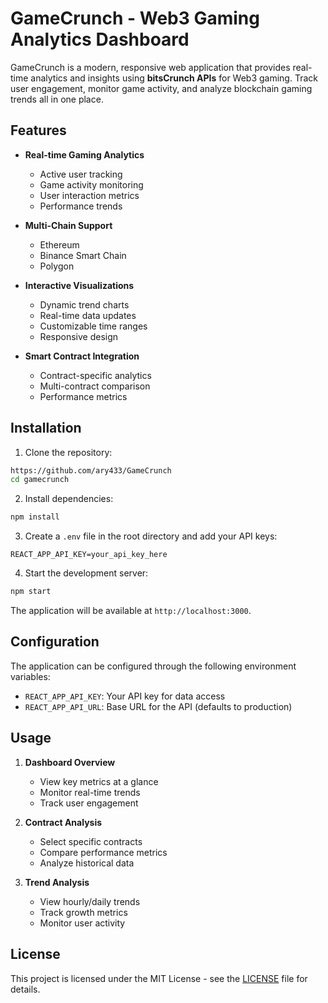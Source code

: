 # GameCrunch - Web3 Gaming Analytics Dashboard


GameCrunch is a modern, responsive web application that provides real-time analytics and insights using **bitsCrunch APIs** for Web3 gaming. Track user engagement, monitor game activity, and analyze blockchain gaming trends all in one place.

## Features

- **Real-time Gaming Analytics**
  - Active user tracking
  - Game activity monitoring
  - User interaction metrics
  - Performance trends

- **Multi-Chain Support**
  - Ethereum
  - Binance Smart Chain
  - Polygon

- **Interactive Visualizations**
  - Dynamic trend charts
  - Real-time data updates
  - Customizable time ranges
  - Responsive design

- **Smart Contract Integration**
  - Contract-specific analytics
  - Multi-contract comparison
  - Performance metrics


## Installation

1. Clone the repository:
```bash
https://github.com/ary433/GameCrunch
cd gamecrunch
```

2. Install dependencies:
```bash
npm install
```

3. Create a `.env` file in the root directory and add your API keys:
```env
REACT_APP_API_KEY=your_api_key_here
```

4. Start the development server:
```bash
npm start
```

The application will be available at `http://localhost:3000`.

## Configuration

The application can be configured through the following environment variables:

- `REACT_APP_API_KEY`: Your API key for data access
- `REACT_APP_API_URL`: Base URL for the API (defaults to production)

## Usage

1. **Dashboard Overview**
   - View key metrics at a glance
   - Monitor real-time trends
   - Track user engagement

2. **Contract Analysis**
   - Select specific contracts
   - Compare performance metrics
   - Analyze historical data

3. **Trend Analysis**
   - View hourly/daily trends
   - Track growth metrics
   - Monitor user activity


## License

This project is licensed under the MIT License - see the [LICENSE](LICENSE) file for details.

